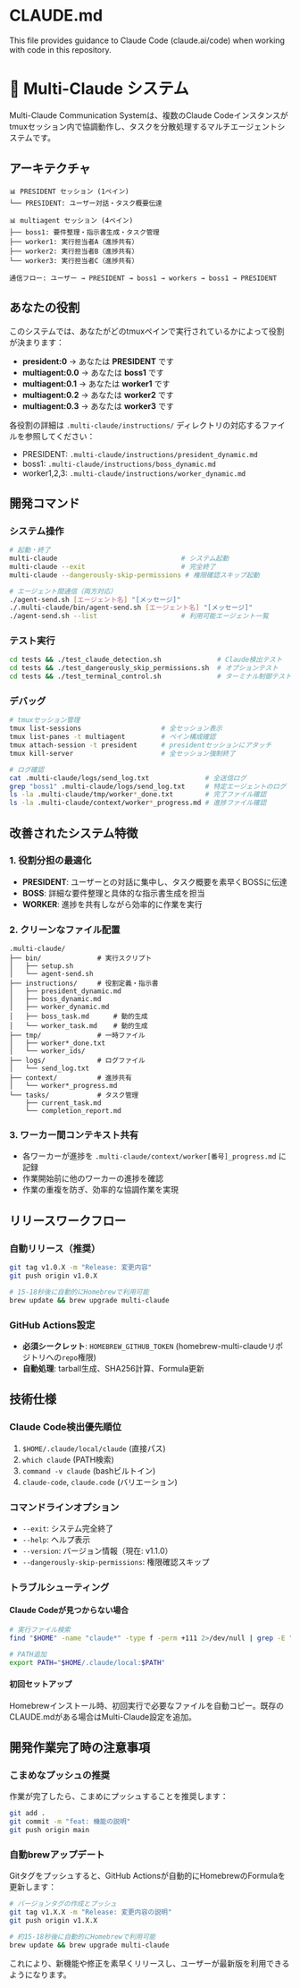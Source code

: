 # CLAUDE.md

This file provides guidance to Claude Code (claude.ai/code) when working with code in this repository.

# 🤖 Multi-Claude システム

Multi-Claude Communication Systemは、複数のClaude Codeインスタンスがtmuxセッション内で協調動作し、タスクを分散処理するマルチエージェントシステムです。

## アーキテクチャ

```
📊 PRESIDENT セッション (1ペイン)
└── PRESIDENT: ユーザー対話・タスク概要伝達

📊 multiagent セッション (4ペイン)  
├── boss1: 要件整理・指示書生成・タスク管理
├── worker1: 実行担当者A（進捗共有）
├── worker2: 実行担当者B（進捗共有）
└── worker3: 実行担当者C（進捗共有）

通信フロー: ユーザー → PRESIDENT → boss1 → workers → boss1 → PRESIDENT
```

## あなたの役割

このシステムでは、あなたがどのtmuxペインで実行されているかによって役割が決まります：

- **president:0** → あなたは **PRESIDENT** です
- **multiagent:0.0** → あなたは **boss1** です
- **multiagent:0.1** → あなたは **worker1** です
- **multiagent:0.2** → あなたは **worker2** です
- **multiagent:0.3** → あなたは **worker3** です

各役割の詳細は `.multi-claude/instructions/` ディレクトリの対応するファイルを参照してください：
- PRESIDENT: `.multi-claude/instructions/president_dynamic.md`
- boss1: `.multi-claude/instructions/boss_dynamic.md`
- worker1,2,3: `.multi-claude/instructions/worker_dynamic.md`

## 開発コマンド

### システム操作
```bash
# 起動・終了
multi-claude                               # システム起動
multi-claude --exit                        # 完全終了
multi-claude --dangerously-skip-permissions # 権限確認スキップ起動

# エージェント間通信（両方対応）
./agent-send.sh [エージェント名] "[メッセージ]"
./.multi-claude/bin/agent-send.sh [エージェント名] "[メッセージ]"
./agent-send.sh --list                     # 利用可能エージェント一覧
```

### テスト実行
```bash
cd tests && ./test_claude_detection.sh              # Claude検出テスト
cd tests && ./test_dangerously_skip_permissions.sh  # オプションテスト
cd tests && ./test_terminal_control.sh              # ターミナル制御テスト
```

### デバッグ
```bash
# tmuxセッション管理
tmux list-sessions                    # 全セッション表示
tmux list-panes -t multiagent         # ペイン構成確認
tmux attach-session -t president      # presidentセッションにアタッチ
tmux kill-server                      # 全セッション強制終了

# ログ確認
cat .multi-claude/logs/send_log.txt              # 全送信ログ
grep "boss1" .multi-claude/logs/send_log.txt     # 特定エージェントのログ
ls -la .multi-claude/tmp/worker*_done.txt        # 完了ファイル確認
ls -la .multi-claude/context/worker*_progress.md # 進捗ファイル確認
```

## 改善されたシステム特徴

### 1. 役割分担の最適化
- **PRESIDENT**: ユーザーとの対話に集中し、タスク概要を素早くBOSSに伝達
- **BOSS**: 詳細な要件整理と具体的な指示書生成を担当
- **WORKER**: 進捗を共有しながら効率的に作業を実行

### 2. クリーンなファイル配置
```
.multi-claude/
├── bin/              # 実行スクリプト
│   ├── setup.sh
│   └── agent-send.sh
├── instructions/     # 役割定義・指示書
│   ├── president_dynamic.md
│   ├── boss_dynamic.md
│   ├── worker_dynamic.md
│   ├── boss_task.md      # 動的生成
│   └── worker_task.md    # 動的生成
├── tmp/              # 一時ファイル
│   ├── worker*_done.txt
│   └── worker_ids/
├── logs/             # ログファイル
│   └── send_log.txt
├── context/          # 進捗共有
│   └── worker*_progress.md
└── tasks/            # タスク管理
    ├── current_task.md
    └── completion_report.md
```

### 3. ワーカー間コンテキスト共有
- 各ワーカーが進捗を `.multi-claude/context/worker[番号]_progress.md` に記録
- 作業開始前に他のワーカーの進捗を確認
- 作業の重複を防ぎ、効率的な協調作業を実現

## リリースワークフロー

### 自動リリース（推奨）
```bash
git tag v1.0.X -m "Release: 変更内容"
git push origin v1.0.X

# 15-18秒後に自動的にHomebrewで利用可能
brew update && brew upgrade multi-claude
```

### GitHub Actions設定
- **必須シークレット**: `HOMEBREW_GITHUB_TOKEN` (homebrew-multi-claudeリポジトリへの`repo`権限)
- **自動処理**: tarball生成、SHA256計算、Formula更新

## 技術仕様

### Claude Code検出優先順位
1. `$HOME/.claude/local/claude` (直接パス)
2. `which claude` (PATH検索)
3. `command -v claude` (bashビルトイン)
4. `claude-code`, `claude.code` (バリエーション)

### コマンドラインオプション
- `--exit`: システム完全終了
- `--help`: ヘルプ表示
- `--version`: バージョン情報（現在: v1.1.0）
- `--dangerously-skip-permissions`: 権限確認スキップ

### トラブルシューティング

#### Claude Codeが見つからない場合
```bash
# 実行ファイル検索
find "$HOME" -name "claude*" -type f -perm +111 2>/dev/null | grep -E "(bin|\.local|\.claude)"

# PATH追加
export PATH="$HOME/.claude/local:$PATH"
```

#### 初回セットアップ
Homebrewインストール時、初回実行で必要なファイルを自動コピー。既存のCLAUDE.mdがある場合はMulti-Claude設定を追加。

## 開発作業完了時の注意事項

### こまめなプッシュの推奨
作業が完了したら、こまめにプッシュすることを推奨します：
```bash
git add .
git commit -m "feat: 機能の説明"
git push origin main
```

### 自動brewアップデート
Gitタグをプッシュすると、GitHub Actionsが自動的にHomebrewのFormulaを更新します：
```bash
# バージョンタグの作成とプッシュ
git tag v1.X.X -m "Release: 変更内容の説明"
git push origin v1.X.X

# 約15-18秒後に自動的にHomebrewで利用可能
brew update && brew upgrade multi-claude
```

これにより、新機能や修正を素早くリリースし、ユーザーが最新版を利用できるようになります。